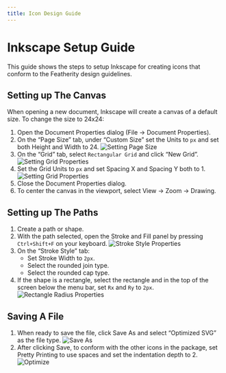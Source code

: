 ```yaml
---
title: Icon Design Guide
---
```


# Inkscape Setup Guide

This guide shows the steps to setup Inkscape for creating icons that conform to the Featherity design
guidelines.

## Setting up The Canvas

When opening a new document, Inkscape will create a canvas of a default size.  To change the size to 24x24:

1. Open the Document Properties dialog (File -> Document Properties).
2. On the “Page Size” tab, under “Custom Size” set the Units to `px` and set both Height and Width to 24.
![Setting Page Size](./images/page-size.png?raw=true "Setting Page Size")
3. On the “Grid” tab, select `Rectangular Grid` and click “New Grid”.
![Setting Grid Properties](./images/grid-1.png?raw=true "Setting Grid Properties")
4. Set the Grid Units to `px` and set Spacing X and Spacing Y both to 1.
![Setting Grid Properties](./images/grid-2.png?raw=true "Setting Grid Properties")
5. Close the Document Properties dialog.
6. To center the canvas in the viewport, select View -> Zoom -> Drawing.

## Setting up The Paths

1. Create a path or shape.
2. With the path selected, open the Stroke and Fill panel by pressing `Ctrl+Shift+F` on your keyboard.
![Stroke Style Properties](./images/strokes.png?raw=true "Setting Grid Properties")
3. On the “Stroke Style” tab:
   * Set Stroke Width to `2px`.
   * Select the rounded join type.
   * Select the rounded cap type.
4. If the shape is a rectangle, select the rectangle and in the top of the screen below the menu bar, set `Rx` and `Ry` to `2px`.
![Rectangle Radius Properties](./images/corner-radius.png?raw=true "Rectangle Radius Properties")

## Saving A File

1. When ready to save the file, click Save As and select “Optimized SVG” as the file type.
![Save As](./images/save-as.png?raw=true "Save as")
2. After clicking Save, to conform with the other icons in the package, set Pretty Printing to use spaces and set the indentation depth to 2.
![Optimize](./images/optimize-settings.png?raw=true "Optimize")
